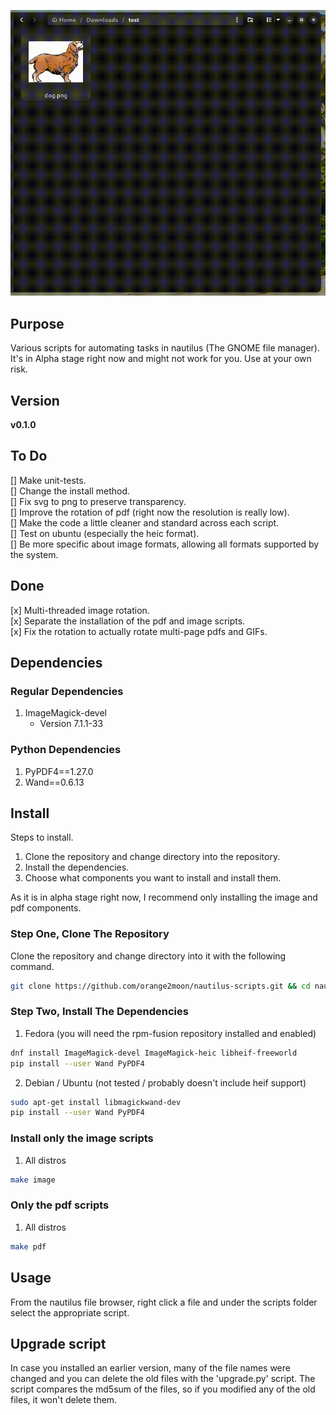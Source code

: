 ![" "](https://github.com/orange2moon/nautilus-scripts/blob/main/images_example.gif?raw=true)

## Purpose

Various scripts for automating tasks in nautilus (The GNOME file manager). It's in Alpha stage right now and might not work for you. Use at your own risk.

## Version

__v0.1.0__  

## To Do

[] Make unit-tests.  
[] Change the install method.  
[] Fix svg to png to preserve transparency.  
[] Improve the rotation of pdf (right now the resolution is really low).  
[] Make the code a little cleaner and standard across each script.  
[] Test on ubuntu (especially the heic format).  
[] Be more specific about image formats, allowing all formats supported by the system.  

## Done

[x] Multi-threaded image rotation.  
[x] Separate the installation of the pdf and image scripts.  
[x] Fix the rotation to actually rotate multi-page pdfs and GIFs.  

## Dependencies

### Regular Dependencies

1. ImageMagick-devel 
    - Version 7.1.1-33
	
### Python Dependencies

1. PyPDF4==1.27.0
2. Wand==0.6.13

## Install

Steps to install.  
1. Clone the repository and change directory into the repository.  
2. Install the dependencies.  
3. Choose what components you want to install and install them.  

As it is in alpha stage right now, I recommend only installing the image and pdf components.  

### Step One, Clone The Repository

Clone the repository and change directory into it with the following command.
```bash
git clone https://github.com/orange2moon/nautilus-scripts.git && cd nautilus-scripts
```
### Step Two, Install The Dependencies

1. Fedora (you will need the rpm-fusion repository installed and enabled)  
```bash
dnf install ImageMagick-devel ImageMagick-heic libheif-freeworld
pip install --user Wand PyPDF4
```

2.  Debian / Ubuntu (not tested / probably doesn't include heif support)  
```bash
sudo apt-get install libmagickwand-dev
pip install --user Wand PyPDF4
```

### Install only the image scripts

1.  All distros
```bash
make image
```

### Only the pdf scripts 

1.  All distros
```bash
make pdf
```

	
## Usage

From the nautilus file browser, right click a file and under the scripts folder select the appropriate script. 

## Upgrade script

In case you installed an earlier version, many of the file names were changed and you can delete the old files with the 'upgrade.py' script. The script compares the md5sum of the files, so if you modified any of the old files, it won't delete them.

